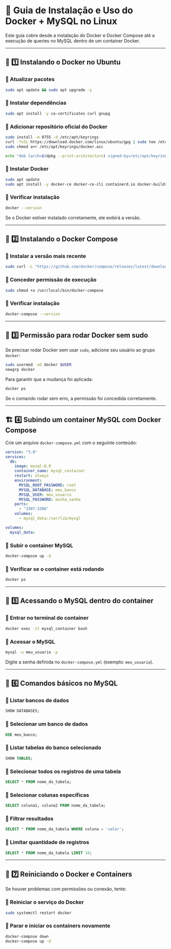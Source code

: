 # 🚀 Guia de Instalação e Uso do Docker + MySQL no Linux

Este guia cobre desde a instalação do Docker e Docker Compose até a execução de queries no MySQL dentro de um container Docker.

---

## 🐳 1️⃣ Instalando o Docker no Ubuntu

### 🔹 Atualizar pacotes

```bash
sudo apt update && sudo apt upgrade -y
```

### 🔹 Instalar dependências

```bash
sudo apt install -y ca-certificates curl gnupg
```

### 🔹 Adicionar repositório oficial do Docker

```bash
sudo install -m 0755 -d /etc/apt/keyrings
curl -fsSL https://download.docker.com/linux/ubuntu/gpg | sudo tee /etc/apt/keyrings/docker.asc > /dev/null
sudo chmod a+r /etc/apt/keyrings/docker.asc

echo "deb [arch=$(dpkg --print-architecture) signed-by=/etc/apt/keyrings/docker.asc] https://download.docker.com/linux/ubuntu $(lsb_release -cs) stable" | sudo tee /etc/apt/sources.list.d/docker.list > /dev/null
```

### 🔹 Instalar Docker

```bash
sudo apt update
sudo apt install -y docker-ce docker-ce-cli containerd.io docker-buildx-plugin docker-compose-plugin
```

### 🔹 Verificar instalação

```bash
docker --version
```

Se o Docker estiver instalado corretamente, ele exibirá a versão.

---

## 🔧 2️⃣ Instalando o Docker Compose

### 🔹 Instalar a versão mais recente

```bash
sudo curl -L "https://github.com/docker/compose/releases/latest/download/docker-compose-$(uname -s)-$(uname -m)" -o /usr/local/bin/docker-compose
```

### 🔹 Conceder permissão de execução

```bash
sudo chmod +x /usr/local/bin/docker-compose
```

### 🔹 Verificar instalação

```bash
docker-compose --version
```

---

## 👤 3️⃣ Permissão para rodar Docker sem sudo

Se precisar rodar Docker sem usar `sudo`, adicione seu usuário ao grupo `docker`:

```bash
sudo usermod -aG docker $USER
newgrp docker
```

Para garantir que a mudança foi aplicada:

```bash
docker ps
```

Se o comando rodar sem erro, a permissão foi concedida corretamente.

---

## 🏗️ 4️⃣ Subindo um container MySQL com Docker Compose

Crie um arquivo `docker-compose.yml` com o seguinte conteúdo:

```yaml
version: "3.8"
services:
  db:
    image: mysql:8.0
    container_name: mysql_container
    restart: always
    environment:
      MYSQL_ROOT_PASSWORD: root
      MYSQL_DATABASE: meu_banco
      MYSQL_USER: meu_usuario
      MYSQL_PASSWORD: minha_senha
    ports:
      - "3307:3306"
    volumes:
      - mysql_data:/var/lib/mysql

volumes:
  mysql_data:
```

### 🔹 Subir o container MySQL

```bash
docker-compose up -d
```

### 🔹 Verificar se o container está rodando

```bash
docker ps
```

---

## 🔄 5️⃣ Acessando o MySQL dentro do container

### 🔹 Entrar no terminal do container

```bash
docker exec -it mysql_container bash
```

### 🔹 Acessar o MySQL

```bash
mysql -u meu_usuario -p
```

Digite a senha definida no `docker-compose.yml` (exemplo: `meu_usuario`).

---

## 📂 6️⃣ Comandos básicos no MySQL

### 🔹 Listar bancos de dados

```sql
SHOW DATABASES;
```

### 🔹 Selecionar um banco de dados

```sql
USE meu_banco;
```

### 🔹 Listar tabelas do banco selecionado

```sql
SHOW TABLES;
```

### 🔹 Selecionar todos os registros de uma tabela

```sql
SELECT * FROM nome_da_tabela;
```

### 🔹 Selecionar colunas específicas

```sql
SELECT coluna1, coluna2 FROM nome_da_tabela;
```

### 🔹 Filtrar resultados

```sql
SELECT * FROM nome_da_tabela WHERE coluna = 'valor';
```

### 🔹 Limitar quantidade de registros

```sql
SELECT * FROM nome_da_tabela LIMIT 10;
```

---

## 🔄 7️⃣ Reiniciando o Docker e Containers

Se houver problemas com permissões ou conexão, tente:

### 🔹 Reiniciar o serviço do Docker

```bash
sudo systemctl restart docker
```

### 🔹 Parar e iniciar os containers novamente

```bash
docker-compose down
docker-compose up -d
```
